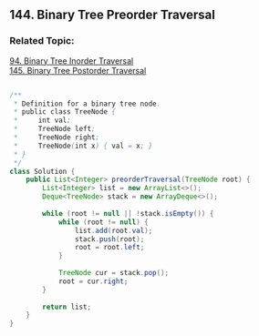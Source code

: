 ## 144. Binary Tree Preorder Traversal

### Related Topic:
[94. Binary Tree Inorder Traversal](https://github.com/junj0619/CodeLab/blob/master/src/CS1802/Tree/94.%20Binary%20Tree%20Inorder%20Traversal.md)  
[145. Binary Tree Postorder Traversal](https://github.com/junj0619/CodeLab/blob/master/src/CS1802/Tree/145.%20Binary%20Tree%20Postorder%20Traversal.md)

```java

/**
 * Definition for a binary tree node.
 * public class TreeNode {
 *     int val;
 *     TreeNode left;
 *     TreeNode right;
 *     TreeNode(int x) { val = x; }
 * }
 */
class Solution {
    public List<Integer> preorderTraversal(TreeNode root) {
        List<Integer> list = new ArrayList<>();
        Deque<TreeNode> stack = new ArrayDeque<>();
        
        while (root != null || !stack.isEmpty()) {
            while (root != null) {
                list.add(root.val);
                stack.push(root);
                root = root.left;
            }
            
            TreeNode cur = stack.pop();
            root = cur.right;
        }
        
        return list;
    }
}
```
